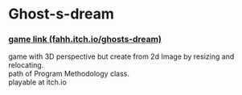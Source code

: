 # Ghost-s-dream 
### [game link (fahh.itch.io/ghosts-dream)](https://fahh.itch.io/ghosts-dream)</br>
game with 3D perspective but create from 2d Image by resizing and relocating.</br>
path of Program Methodology class.</br>
playable at itch.io 

